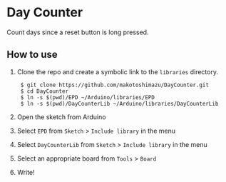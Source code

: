 # Day Counter

Count days since a reset button is long pressed.

## How to use

1. Clone the repo and create a symbolic link to the `libraries` directory.

   ```
    $ git clone https://github.com/makotoshimazu/DayCounter.git
    $ cd DayCounter
    $ ln -s $(pwd)/EPD ~/Arduino/libraries/EPD
    $ ln -s $(pwd)/DayCounterLib ~/Arduino/libraries/DayCounterLib
   ```

2. Open the sketch from Arduino
3. Select `EPD` from `Sketch` > `Include library` in the menu
4. Select `DayCounterLib` from `Sketch` > `Include library` in the menu
5. Select an appropriate board from `Tools` > `Board`
6. Write!


